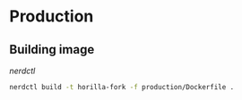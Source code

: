 # Production

## Building image

*nerdctl*

```bash
nerdctl build -t horilla-fork -f production/Dockerfile .
```
